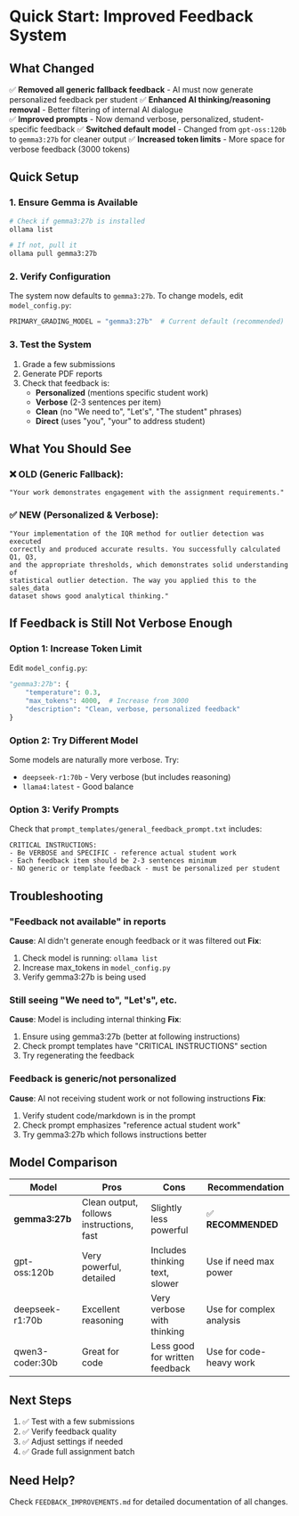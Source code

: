 # Quick Start: Improved Feedback System

## What Changed

✅ **Removed all generic fallback feedback** - AI must now generate personalized feedback per student
✅ **Enhanced AI thinking/reasoning removal** - Better filtering of internal AI dialogue  
✅ **Improved prompts** - Now demand verbose, personalized, student-specific feedback
✅ **Switched default model** - Changed from `gpt-oss:120b` to `gemma3:27b` for cleaner output
✅ **Increased token limits** - More space for verbose feedback (3000 tokens)

## Quick Setup

### 1. Ensure Gemma is Available

```bash
# Check if gemma3:27b is installed
ollama list

# If not, pull it
ollama pull gemma3:27b
```

### 2. Verify Configuration

The system now defaults to `gemma3:27b`. To change models, edit `model_config.py`:

```python
PRIMARY_GRADING_MODEL = "gemma3:27b"  # Current default (recommended)
```

### 3. Test the System

1. Grade a few submissions
2. Generate PDF reports
3. Check that feedback is:
   - **Personalized** (mentions specific student work)
   - **Verbose** (2-3 sentences per item)
   - **Clean** (no "We need to", "Let's", "The student" phrases)
   - **Direct** (uses "you", "your" to address student)

## What You Should See

### ❌ OLD (Generic Fallback):
```
"Your work demonstrates engagement with the assignment requirements."
```

### ✅ NEW (Personalized & Verbose):
```
"Your implementation of the IQR method for outlier detection was executed 
correctly and produced accurate results. You successfully calculated Q1, Q3, 
and the appropriate thresholds, which demonstrates solid understanding of 
statistical outlier detection. The way you applied this to the sales_data 
dataset shows good analytical thinking."
```

## If Feedback is Still Not Verbose Enough

### Option 1: Increase Token Limit
Edit `model_config.py`:
```python
"gemma3:27b": {
    "temperature": 0.3,
    "max_tokens": 4000,  # Increase from 3000
    "description": "Clean, verbose, personalized feedback"
}
```

### Option 2: Try Different Model
Some models are naturally more verbose. Try:
- `deepseek-r1:70b` - Very verbose (but includes reasoning)
- `llama4:latest` - Good balance

### Option 3: Verify Prompts
Check that `prompt_templates/general_feedback_prompt.txt` includes:
```
CRITICAL INSTRUCTIONS:
- Be VERBOSE and SPECIFIC - reference actual student work
- Each feedback item should be 2-3 sentences minimum
- NO generic or template feedback - must be personalized per student
```

## Troubleshooting

### "Feedback not available" in reports
**Cause**: AI didn't generate enough feedback or it was filtered out
**Fix**: 
1. Check model is running: `ollama list`
2. Increase max_tokens in `model_config.py`
3. Verify gemma3:27b is being used

### Still seeing "We need to", "Let's", etc.
**Cause**: Model is including internal thinking
**Fix**: 
1. Ensure using gemma3:27b (better at following instructions)
2. Check prompt templates have "CRITICAL INSTRUCTIONS" section
3. Try regenerating the feedback

### Feedback is generic/not personalized
**Cause**: AI not receiving student work or not following instructions
**Fix**:
1. Verify student code/markdown is in the prompt
2. Check prompt emphasizes "reference actual student work"
3. Try gemma3:27b which follows instructions better

## Model Comparison

| Model | Pros | Cons | Recommendation |
|-------|------|------|----------------|
| **gemma3:27b** | Clean output, follows instructions, fast | Slightly less powerful | ✅ **RECOMMENDED** |
| gpt-oss:120b | Very powerful, detailed | Includes thinking text, slower | Use if need max power |
| deepseek-r1:70b | Excellent reasoning | Very verbose with thinking | Use for complex analysis |
| qwen3-coder:30b | Great for code | Less good for written feedback | Use for code-heavy work |

## Next Steps

1. ✅ Test with a few submissions
2. ✅ Verify feedback quality
3. ✅ Adjust settings if needed
4. ✅ Grade full assignment batch

## Need Help?

Check `FEEDBACK_IMPROVEMENTS.md` for detailed documentation of all changes.
